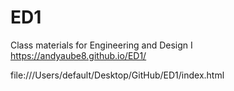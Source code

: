 # ED1
Class materials for Engineering and Design I
https://andyaube8.github.io/ED1/
 
file:///Users/default/Desktop/GitHub/ED1/index.html 
